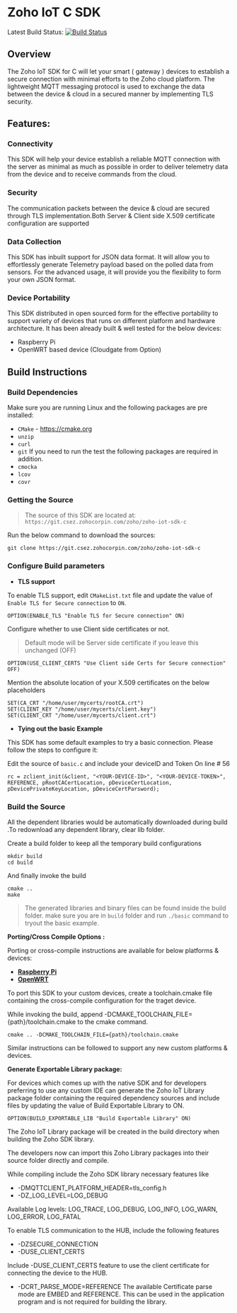 # Zoho IoT C SDK

Latest Build Status: [![Build Status](http://wn-c7-am-16:8080/buildStatus/icon?job=c-sdk_commits)](http://wn-c7-am-16:8080/job/c-sdk_commits/)

## Overview

The Zoho IoT SDK for C will let your smart ( gateway ) devices to establish a secure connection with minimal efforts to the Zoho cloud platform. The lightweight MQTT messaging protocol is used to exchange the data between the device & cloud in a secured manner by implementing TLS security.

## Features:

### Connectivity

This SDK will help your device establish a reliable MQTT connection with the server as minimal as much as possible in order to deliver telemetry data from the device and to receive commands from the cloud.

### Security

The communication packets between the device & cloud are secured through TLS implementation.Both Server & Client side X.509 certificate configuration are supported

### Data Collection

This SDK has inbuilt support for JSON data format. It will allow you to effortlessly generate Telemetry payload based on the polled data from sensors. For the advanced usage, it will provide you the flexibility to form your own JSON format.

### Device Portability

This SDK distributed in open sourced form for the effective portability to support variety of devices that runs on different platform and hardware architecture. It has been already built & well tested for the below devices:

- Raspberry Pi
- OpenWRT based device (Cloudgate from Option)

## Build Instructions

### Build Dependencies

Make sure you are running Linux and the following packages are pre installed:

- `CMake` - https://cmake.org
- `unzip`
- `curl`
- `git`
If you need to run the test the following packages are required in addition. 
- `cmocka`
- `lcov`
- `covr`

### Getting the Source

> The source of this SDK are located at: `https://git.csez.zohocorpin.com/zoho/zoho-iot-sdk-c`

Run the below command to download the sources:

```
git clone https://git.csez.zohocorpin.com/zoho/zoho-iot-sdk-c
```

### Configure Build parameters

- **TLS support**

To enable TLS support, edit `CMakeList.txt` file and update the value of `Enable TLS for Secure connection` to `ON`.

```
OPTION(ENABLE_TLS "Enable TLS for Secure connection" ON)
```

Configure whether to use Client side certificates or not.

> Default mode will be Server side certificate if you leave this unchanged (OFF)

```
OPTION(USE_CLIENT_CERTS "Use Client side Certs for Secure connection" OFF)
```

Mention the absolute location of your X.509 certificates on the below placeholders

```
SET(CA_CRT "/home/user/mycerts/rootCA.crt")
SET(CLIENT_KEY "/home/user/mycerts/client.key")
SET(CLIENT_CRT "/home/user/mycerts/client.crt")
```

- **Tying out the basic Example**

This SDK has some default examples to try a basic connection. Please follow the steps to configure it:

Edit the source of `basic.c` and include your deviceID and Token On line # 56

```
rc = zclient_init(&client, "<YOUR-DEVICE-ID>", "<YOUR-DEVICE-TOKEN>", REFERENCE, pRootCACertLocation, pDeviceCertLocation, pDevicePrivateKeyLocation, pDeviceCertParsword);
```

### Build the Source

All the dependent libraries would be automatically downloaded during build .To redownload any dependent library, clear lib folder.

Create a build folder to keep all the temporary build configurations

```
mkdir build
cd build
```

And finally invoke the build

```
cmake ..
make
```

> The generated libraries and binary files can be found inside the build folder.
> make sure you are in `build` folder and run `./basic` command to tryout the basic example.

 **Porting/Cross Compile Options :**

Porting or cross-compile instructions are available for below platforms & devices:
- **[Raspberry Pi](cross-compile/raspberry_pi/README.md)**
- **[OpenWRT](cross-compile/OpenWRT/README.md)**

To port this SDK to your custom devices, create a toolchain.cmake file containing the cross-compile configuration for the traget device.

While invoking the build, append -DCMAKE_TOOLCHAIN_FILE= {path}/toolchain.cmake to the cmake command.
```
cmake .. -DCMAKE_TOOLCHAIN_FILE={path}/toolchain.cmake
```
Similar instructions can be followed to support any new custom platforms & devices.

 **Generate Exportable Library package:**

For devices which comes up with the native SDK and for developers preferring to use any custom IDE can generate the Zoho IoT Library package folder containing the required dependency sources and include files by updating the value of Build Exportable Library to ON.

```
OPTION(BUILD_EXPORTABLE_LIB "Build Exportable Library" ON)
```

The Zoho IoT Library package will be created in the build directory when building the Zoho SDK library.

The developers now can import this Zoho Library packages into their source folder directly and compile.

While compiling include the Zoho SDK library necessary features like 

- -DMQTTCLIENT_PLATFORM_HEADER=tls_config.h    
- -DZ_LOG_LEVEL=LOG_DEBUG  

Available Log levels:  LOG_TRACE, LOG_DEBUG, LOG_INFO, LOG_WARN, LOG_ERROR, LOG_FATAL

To enable TLS communication to the HUB, include the following features
- -DZSECURE_CONNECTION
- -DUSE_CLIENT_CERTS

Include -DUSE_CLIENT_CERTS feature to use the client certificate for connecting the device to the HUB.   
- -DCRT_PARSE_MODE=REFERENCE 
The available Certificate parse mode are EMBED and REFERENCE. This can be used in the application program and is not required for building the library.